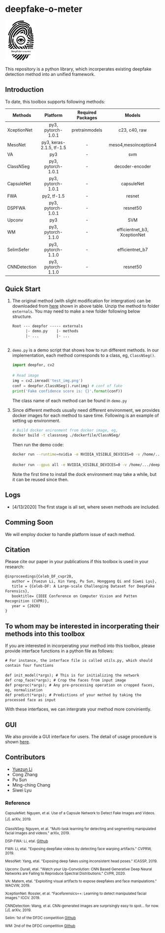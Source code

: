 # deepfake-o-meter

<img src="assets/logo.png" alt="logo" width="100"/>

This repository is a python library, which incorperates existing deepfake detection method into an unified framework.

## Introduction
To date, this toolbox supports following methods:

| Methods     | Platform            | Required Packages | Models  | 
|----------   |:-------------:      |:------:            |:------: | 
| XceptionNet |  py3, pytorch-1.0.1 | pretrainmodels | c23, c40, raw | 
| MesoNet     |  py3, keras-2.1.5, tf-1.5 |   -   | meso4,mesoinception4 |
| VA          |  py3                | - | svm | 
| ClassNSeg   |  py3, pytorch-1.0.1 | - | decoder-encoder | 
| CapsuleNet  |  py3, pytorch-1.0.1 | - | capsuleNet | 
| FWA         |  py2, tf-1.5        | - | resnet | 
| DSPFWA      |  py3, pytorch-1.0.1 | - | resnet50 | 
| Upconv      |  py3                | - | SVM | 
| WM          |  py3, pytorch-1.1.0 | - | efficientnet_b3, XceptionNet | 
| SelimSefer  |  py3, pytorch-1.1.0 | - | efficientnet_b7 |
| CNNDetection|  py3, pytorch-1.1.0 | - | resnet50 | 



## Quick Start

1. The original method (with slight modification for intergration) can be downloaded from [here]() shown in above table. Unzip the method to folder `externals`. You may need to make a new folder following below structure.

   ```
   Root --- deepfor ----- externals
         |- demo.py    |- methods
         |- ...        |- ...
         
   ```

2. `demo.py` is a demo script that shows how to run different methods. In our implementation, each method corresponds to a class, eg, `ClassNSeg()`. 
   ```python
   import deepfor, cv2
 
   # Read image
   img = cv2.imread('test_img.png')
   conf = deepfor.ClassNSeg().run(img) # conf of fake
   print('Fake confidence score is: {}'.format(conf))

   ```
   The class name of each method can be found in `demo.py`

3. Since different methods usually need different environment, we provides docker images for each method to save time. Following is an example of setting up environment.

   ```bash
   # Build docker enironment from docker image, eg,
   docker build -t classnseg ./dockerfile/ClassNSeg/
   ```


   Then run the demo code:

   ```bash
   docker run --runtime=nvidia -e NVIDIA_VISIBLE_DEVICES=0 -v /home/.../deepfake-o-meter:/deepfake-o-meter/ classnseg python deepfake-o-meter/demo.py --img=/deepfake-o-meter/test_img.png  --name=ClassNSeg

   docker run --gpus all -e NVIDIA_VISIBLE_DEVICES=0 -v /home/.../deepfake-o-meter:/deepfake-o-meter/ classnseg python deepfake-o-meter/demo.py --img=/deepfake-o-meter/test_img.png  --name=ClassNSeg
   ```

   Note the first time to install the dock environment may take a while, but it can be reused since then.
## Logs
* [4/13/2020] The first stage is all set, where seven methods are included.

## Comming Soon
We will employ docker to handle platform issue of each method.

## Citation

Please cite our paper in your publications if this toolbox is used in your research:

```
@inproceedings{Celeb_DF_cvpr20,
   author = {Yuezun Li, Xin Yang, Pu Sun, Honggang Qi and Siwei Lyu},
   title = {Celeb-DF: A Large-scale Challenging Dataset for DeepFake Forensics},
   booktitle= {IEEE Conference on Computer Vision and Patten Recognition (CVPR)},
   year = {2020}
}
```

## To whom may be interested in incorperating their methods into this toolbox

If you are interested in incorperating your method into this toolbox, please provide interface functions in a python file as follows:

````
# For instance, the interface file is called utils.py, which should contain four functions

def init_model(*args); # This is for initializing the network
def crop_face(*args); # Crop the faces from input image
def preproc(*args); # Any pre-processing operation on cropped faces, eg, normalization
def predict(*args); # Predictions of your method by taking the processed face as input
````
With these interfaces, we can intergrate your method more conviniently.

## GUI
We also provide a GUI interface for users. The detail of usage procedure is shown [here]().

## Contributors
* [Yuezun Li](https://www.albany.edu/~yl149995/)
* Cong Zhang
* Pu Sun 
* Ming-ching Chang
* Siwei Lyu


### Reference

<sup>
CapsuleNet: Nguyen, et al. Use of a Capsule Network to Detect Fake Images and Videos.[J]. arXiv, 2019. 

ClassNSeg: Nguyen, et al. "Multi-task learning for detecting and segmenting manipulated facial images and videos." arXiv, 2019. 

DSP-FWA: Li, etal. [Github](https://github.com/danmohaha/DSP-FWA)

FWA: Li, etal. "Exposing deepfake videos by detecting face warping artifacts." CVPRW, 2019.

MesoNet: Yang, etal. "Exposing deep fakes using inconsistent head poses." ICASSP, 2019.

Upconv: Durall, etal. "Watch your Up-Convolution: CNN Based Generative Deep Neural Networks are Failing to Reproduce Spectral Distributions." CVPR, 2020. 

VA: Matern, etal. "Exploiting visual artifacts to expose deepfakes and face manipulations." WACVW, 2019.

XceptionNet: Rossler, et al. "Faceforensics++: Learning to detect manipulated facial images." ICCV. 2019. 

CNNDetection: Wang, et al. CNN-generated images are surprisingly easy to spot... for now.[J]. arXiv, 2019. 

Selim: 1st of the DFDC competition [Github](https://github.com/selimsef/dfdc_deepfake_challenge)

WM: 2nd of the DFDC competition [Github](https://github.com/cuihaoleo/kaggle-dfdc)

</sup>